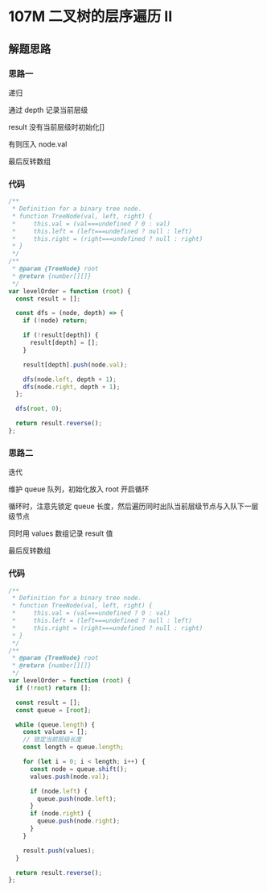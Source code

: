 # 107M 二叉树的层序遍历 II

## 解题思路

### 思路一

递归

通过 depth 记录当前层级

result 没有当前层级时初始化[]

有则压入 node.val

最后反转数组

### 代码

```js
/**
 * Definition for a binary tree node.
 * function TreeNode(val, left, right) {
 *     this.val = (val===undefined ? 0 : val)
 *     this.left = (left===undefined ? null : left)
 *     this.right = (right===undefined ? null : right)
 * }
 */
/**
 * @param {TreeNode} root
 * @return {number[][]}
 */
var levelOrder = function (root) {
  const result = [];

  const dfs = (node, depth) => {
    if (!node) return;

    if (!result[depth]) {
      result[depth] = [];
    }

    result[depth].push(node.val);

    dfs(node.left, depth + 1);
    dfs(node.right, depth + 1);
  };

  dfs(root, 0);

  return result.reverse();
};
```

### 思路二

迭代

维护 queue 队列，初始化放入 root 开启循环

循环时，注意先锁定 queue 长度，然后遍历同时出队当前层级节点与入队下一层级节点

同时用 values 数组记录 result 值

最后反转数组

### 代码

```js
/**
 * Definition for a binary tree node.
 * function TreeNode(val, left, right) {
 *     this.val = (val===undefined ? 0 : val)
 *     this.left = (left===undefined ? null : left)
 *     this.right = (right===undefined ? null : right)
 * }
 */
/**
 * @param {TreeNode} root
 * @return {number[][]}
 */
var levelOrder = function (root) {
  if (!root) return [];

  const result = [];
  const queue = [root];

  while (queue.length) {
    const values = [];
    // 锁定当前层级长度
    const length = queue.length;

    for (let i = 0; i < length; i++) {
      const node = queue.shift();
      values.push(node.val);

      if (node.left) {
        queue.push(node.left);
      }
      if (node.right) {
        queue.push(node.right);
      }
    }

    result.push(values);
  }

  return result.reverse();
};
```
